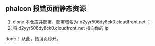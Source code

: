 ## phalcon 报错页面静态资源

1. clone 本仓库并部署，部署域名为 d2yyr506dy8ck0.cloudfront.net ；
2. 将 d2yyr506dy8ck0.cloudfront.net 指向你的 ip

done！ 从此，错误页秒开。